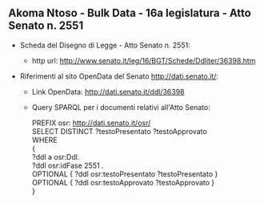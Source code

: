 ## Akoma Ntoso - Bulk Data - 16a legislatura - Atto Senato n. 2551 ##

* Scheda del Disegno di Legge - Atto Senato n. 2551:
	* http url: http://www.senato.it/leg/16/BGT/Schede/Ddliter/36398.htm

* Riferimenti al sito OpenData del Senato http://dati.senato.it/:
	* Link OpenData: http://dati.senato.it/ddl/36398
	* Query SPARQL per i documenti relativi all'Atto Senato:

        PREFIX osr: <http://dati.senato.it/osr/>  
		SELECT DISTINCT ?testoPresentato ?testoApprovato  
		WHERE  
		{  
		    ?ddl a osr:Ddl.  
		    ?ddl osr:idFase 2551 .  
		    OPTIONAL { ?ddl osr:testoPresentato ?testoPresentato }  
		    OPTIONAL { ?ddl osr:testoApprovato ?testoApprovato }  
		}
		